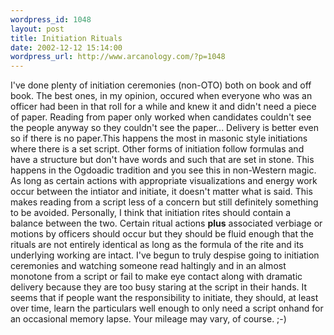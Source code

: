 ```yaml
--- 
wordpress_id: 1048
layout: post
title: Initiation Rituals
date: 2002-12-12 15:14:00
wordpress_url: http://www.arcanology.com/?p=1048
---
```

I've done plenty of initiation ceremonies (non-OTO) both on book and off book. The best ones, in my opinion, occured when everyone who was an officer had been in that roll for a while and knew it and didn't need a piece of paper. Reading from paper only worked when candidates couldn't see the people anyway so they couldn't see the paper... Delivery is better even so if there is no paper.This happens the most in masonic style initiations where there is a set script. Other forms of initiation follow formulas and have a structure but don't have words and such that are set in stone. This happens in the Ogdoadic tradition and you see this in non-Western magic. As long as certain actions with appropriate visualizations and energy work occur between the intiator and initiate, it doesn't matter what is said. This makes reading from a script less of a concern but still definitely something to be avoided. Personally, I think that initiation rites should contain a balance between the two. Certain ritual actions <strong>plus</strong> associated verbiage or motions by officers should occur but they should be fluid enough that the rituals are not entirely identical as long as the formula of the rite and its underlying working are intact. I've begun to truly despise going to initiation ceremonies and watching someone read haltingly and in an almost monotone from a script or fail to make eye contact along with dramatic delivery because they are too busy staring at the script in their hands. It seems that if people want the responsibility to initiate, they should, at least over time, learn the particulars well enough to only need a script onhand for an occasional memory lapse. Your mileage may vary, of course. ;-)